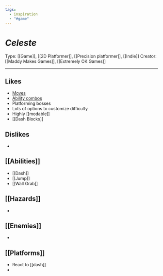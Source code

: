 ```yaml
---
tags:
  - inspiration
  - "#game"
---
```

# _Celeste_

Type: [[Game]], [[2D Platformer]], [[Precision platformer]], [[Indie]]
Creator: [[Maddy Makes Games]], [[Extremely OK Games]]

----





## Likes
* [Moves](https://celestegame.fandom.com/wiki/Moves)
* [Ability combos](https://celeste.ink/wiki/Techniques)
* Platforming bosses
* Lots of options to customize difficulty
* Highly [[modable]]
* [[Dash Blocks]]

## Dislikes
* 
  
## [[Abilities]]
* [[Dash]]
* [[Jump]]
* [[Wall Grab]]

## [[Hazards]]
* 

## [[Enemies]]
* 

## [[Platforms]]
* React to [[dash]]
* 